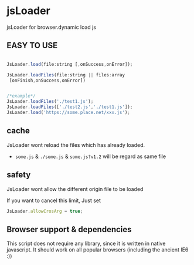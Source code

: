 # jsLoader
jsLoader for browser.dynamic load js

## EASY TO USE
```javascript

JsLoader.load(file:string [,onSuccess,onError]);

JsLoader.loadFiles(file:string || files:array
 [onFinish,onSuccess,onError])


/*example*/
JsLoader.loadFiles('./test1.js');
JsLoader.loadFiles(['./test2.js','./test1.js']);
JsLoader.load('https://some.place.net/xxx.js');

```

## cache

JsLoader wont reload the files which has already loaded.

- `some.js` & `./some.js` & `some.js?v1.2` will be regard as same file


## safety

JsLoader wont allow the different origin file to be loaded

If you want to cancel this limit, Just set 
```javascript
JsLoader.allowCrosArg = true;
```

## Browser support & dependencies

This script does not require any library, since it is written in native javascript. It should work on all popular browsers (including the ancient IE6 :))
